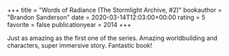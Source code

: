 +++
title = "Words of Radiance (The Stormlight Archive, #2)"
bookauthor = "Brandon Sanderson"
date = 2020-03-14T12:03:00+00:00
rating = 5
favorite = false
publicationyear = 2014
+++

Just as amazing as the first one of the series. Amazing worldbuilding and characters, super immersive story. Fantastic book!